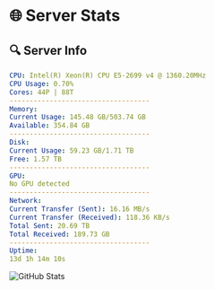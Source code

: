 # 🌐 Server Stats
## 🔍 Server Info
```yaml
CPU: Intel(R) Xeon(R) CPU E5-2699 v4 @ 1360.20MHz
CPU Usage: 0.70%
Cores: 44P | 88T
-----------------------------------
Memory:
Current Usage: 145.48 GB/503.74 GB
Available: 354.84 GB
-----------------------------------
Disk:
Current Usage: 59.23 GB/1.71 TB
Free: 1.57 TB
-----------------------------------
GPU:
No GPU detected
-----------------------------------
Network:
Current Transfer (Sent): 16.16 MB/s
Current Transfer (Received): 118.36 KB/s
Total Sent: 20.69 TB
Total Received: 189.73 GB
-----------------------------------
Uptime:
13d 1h 14m 10s
```
![GitHub Stats](https://img.shields.io/badge/Updated-2025-03-20_22:36:59-blue)
